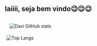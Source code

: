 
## Iaiiii, seja bem vindo😉😉😉



  <div style="display:flex; flex-wrap: wrap;">
  <div style="flex: 50%; padding: 15px;">
    <img src="https://github-readme-stats.vercel.app/api?username=davisantanan&theme=midnight-purple&show_icons=true" alt="Davi GitHub stats">
  </div>
  <div style="flex: 50%; padding: 5px;">
    <img src="https://github-readme-stats.vercel.app/api/top-langs/?username=davisantanan&layout=compact&theme=midnight-purple" alt="Top Langs">
  </div>
</div>

